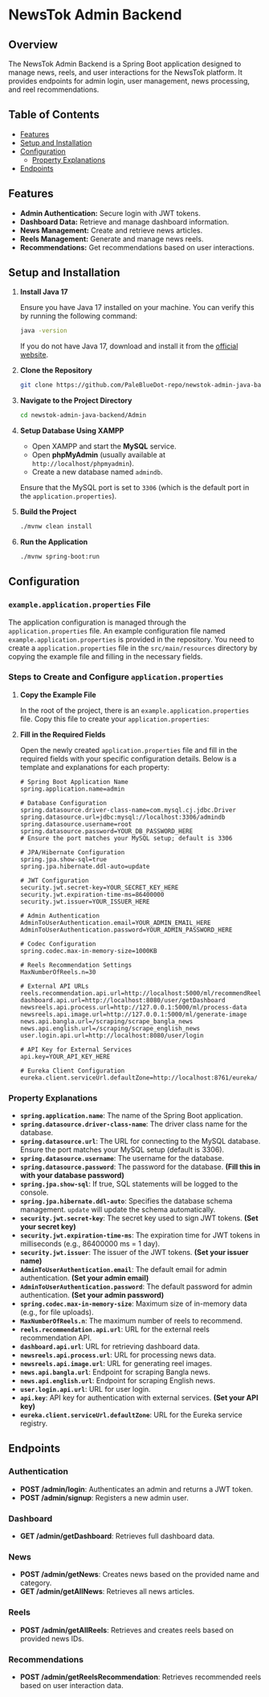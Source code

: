 # NewsTok Admin Backend

## Overview

The NewsTok Admin Backend is a Spring Boot application designed to manage news, reels, and user interactions for the NewsTok platform. It provides endpoints for admin login, user management, news processing, and reel recommendations.

## Table of Contents
- [Features](#Features)
- [Setup and Installation](#setup-and-installation)
- [Configuration](#configuration)
  - [Property Explanations](#property-explanations)
- [Endpoints](#endpoints)
## Features

- **Admin Authentication:** Secure login with JWT tokens.
- **Dashboard Data:** Retrieve and manage dashboard information.
- **News Management:** Create and retrieve news articles.
- **Reels Management:** Generate and manage news reels.
- **Recommendations:** Get recommendations based on user interactions.

## Setup and Installation

1. **Install Java 17**

   Ensure you have Java 17 installed on your machine. You can verify this by running the following command:

   ```bash
   java -version
   ```

   If you do not have Java 17, download and install it from the [official website](https://www.oracle.com/java/technologies/javase/jdk17-archive-downloads.html).

2. **Clone the Repository**

   ```bash
   git clone https://github.com/PaleBlueDot-repo/newstok-admin-java-backend.git
   ```

3. **Navigate to the Project Directory**

   ```bash
   cd newstok-admin-java-backend/Admin 
   ```

4. **Setup Database Using XAMPP**

   - Open XAMPP and start the **MySQL** service.
   - Open **phpMyAdmin** (usually available at `http://localhost/phpmyadmin`).
   - Create a new database named `admindb`.

   Ensure that the MySQL port is set to `3306` (which is the default port in the `application.properties`).

5. **Build the Project**

   ```bash
   ./mvnw clean install
   ```

6. **Run the Application**

   ```bash
   ./mvnw spring-boot:run
   ```

## Configuration

### `example.application.properties` File

The application configuration is managed through the `application.properties` file. An example configuration file named `example.application.properties` is provided in the repository. You need to create a `application.properties` file in the `src/main/resources` directory by copying the example file and filling in the necessary fields.

### Steps to Create and Configure `application.properties`

1. **Copy the Example File**

   In the root of the project, there is an `example.application.properties` file. Copy this file to create your `application.properties`:

2. **Fill in the Required Fields**

   Open the newly created `application.properties` file and fill in the required fields with your specific configuration details. Below is a template and explanations for each property:

   ```properties
   # Spring Boot Application Name
   spring.application.name=admin

   # Database Configuration
   spring.datasource.driver-class-name=com.mysql.cj.jdbc.Driver
   spring.datasource.url=jdbc:mysql://localhost:3306/admindb
   spring.datasource.username=root
   spring.datasource.password=YOUR_DB_PASSWORD_HERE
   # Ensure the port matches your MySQL setup; default is 3306

   # JPA/Hibernate Configuration
   spring.jpa.show-sql=true
   spring.jpa.hibernate.ddl-auto=update

   # JWT Configuration
   security.jwt.secret-key=YOUR_SECRET_KEY_HERE
   security.jwt.expiration-time-ms=86400000
   security.jwt.issuer=YOUR_ISSUER_HERE

   # Admin Authentication
   AdminToUserAuthentication.email=YOUR_ADMIN_EMAIL_HERE
   AdminToUserAuthentication.password=YOUR_ADMIN_PASSWORD_HERE

   # Codec Configuration
   spring.codec.max-in-memory-size=1000KB

   # Reels Recommendation Settings
   MaxNumberOfReels.n=30

   # External API URLs
   reels.recommendation.api.url=http://localhost:5000/ml/recommendReels
   dashboard.api.url=http://localhost:8080/user/getDashboard
   newsreels.api.process.url=http://127.0.0.1:5000/ml/process-data
   newsreels.api.image.url=http://127.0.0.1:5000/ml/generate-image
   news.api.bangla.url=/scraping/scrape_bangla_news
   news.api.english.url=/scraping/scrape_english_news
   user.login.api.url=http://localhost:8080/user/login

   # API Key for External Services
   api.key=YOUR_API_KEY_HERE

   # Eureka Client Configuration
   eureka.client.serviceUrl.defaultZone=http://localhost:8761/eureka/
   ```

### Property Explanations

- **`spring.application.name`**: The name of the Spring Boot application.
- **`spring.datasource.driver-class-name`**: The driver class name for the database.
- **`spring.datasource.url`**: The URL for connecting to the MySQL database. Ensure the port matches your MySQL setup (default is 3306).
- **`spring.datasource.username`**: The username for the database.
- **`spring.datasource.password`**: The password for the database. **(Fill this in with your database password)**
- **`spring.jpa.show-sql`**: If true, SQL statements will be logged to the console.
- **`spring.jpa.hibernate.ddl-auto`**: Specifies the database schema management. `update` will update the schema automatically.
- **`security.jwt.secret-key`**: The secret key used to sign JWT tokens. **(Set your secret key)**
- **`security.jwt.expiration-time-ms`**: The expiration time for JWT tokens in milliseconds (e.g., 86400000 ms = 1 day).
- **`security.jwt.issuer`**: The issuer of the JWT tokens. **(Set your issuer name)**
- **`AdminToUserAuthentication.email`**: The default email for admin authentication. **(Set your admin email)**
- **`AdminToUserAuthentication.password`**: The default password for admin authentication. **(Set your admin password)**
- **`spring.codec.max-in-memory-size`**: Maximum size of in-memory data (e.g., for file uploads).
- **`MaxNumberOfReels.n`**: The maximum number of reels to recommend.
- **`reels.recommendation.api.url`**: URL for the external reels recommendation API.
- **`dashboard.api.url`**: URL for retrieving dashboard data.
- **`newsreels.api.process.url`**: URL for processing news data.
- **`newsreels.api.image.url`**: URL for generating reel images.
- **`news.api.bangla.url`**: Endpoint for scraping Bangla news.
- **`news.api.english.url`**: Endpoint for scraping English news.
- **`user.login.api.url`**: URL for user login.
- **`api.key`**: API key for authentication with external services. **(Set your API key)**
- **`eureka.client.serviceUrl.defaultZone`**: URL for the Eureka service registry.

## Endpoints

### Authentication

- **POST /admin/login**: Authenticates an admin and returns a JWT token.
- **POST /admin/signup**: Registers a new admin user.

### Dashboard

- **GET /admin/getDashboard**: Retrieves full dashboard data.

### News

- **POST /admin/getNews**: Creates news based on the provided name and category.
- **GET /admin/getAllNews**: Retrieves all news articles.

### Reels

- **POST /admin/getAllReels**: Retrieves and creates reels based on provided news IDs.

### Recommendations

- **POST /admin/getReelsRecommendation**: Retrieves recommended reels based on user interaction data.
